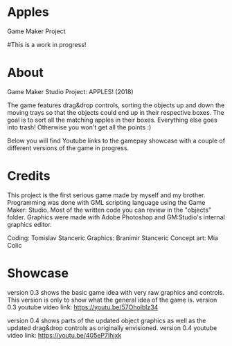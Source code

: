 # Apples
Game Maker Project

#This is a work in progress!

# About
Game Maker Studio Project: APPLES! (2018)

The game features drag&drop controls, sorting the objects up and down the moving trays so that the objects could end up in their respective boxes. The goal is to sort all the matching apples in their boxes. Everything else goes into trash! Otherwise you won't get all the points :)

Below you will find Youtube links to the gamepay showcase with a couple of different versions of the game in progress.


# Credits
This project is the first serious game made by myself and my brother. 
Programming was done with GML scripting language using the Game Maker: Studio. Most of the written code you can review in the "objects" folder. 
Graphics were made with Adobe Photoshop and GM:Studio's internal graphics editor.

Coding: Tomislav Stanceric
Graphics: Branimir Stanceric
Concept art: Mia Colic

# Showcase
version 0.3 shows the basic game idea with very raw graphics and controls. This version is only to show what the general idea of the game is.
version 0.3 youtube video link: https://youtu.be/57Oholblz34


version 0.4 shows parts of the updated object graphics as well as the updated drag&drop controls as originally envisioned.
version 0.4 youtube video link: https://youtu.be/405eP7Ihjxk
